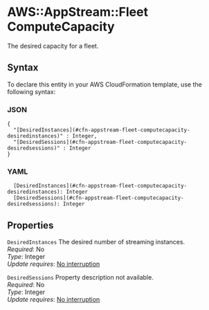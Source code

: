 # AWS::AppStream::Fleet ComputeCapacity<a name="aws-properties-appstream-fleet-computecapacity"></a>

The desired capacity for a fleet\.

## Syntax<a name="aws-properties-appstream-fleet-computecapacity-syntax"></a>

To declare this entity in your AWS CloudFormation template, use the following syntax:

### JSON<a name="aws-properties-appstream-fleet-computecapacity-syntax.json"></a>

```
{
  "[DesiredInstances](#cfn-appstream-fleet-computecapacity-desiredinstances)" : Integer,
  "[DesiredSessions](#cfn-appstream-fleet-computecapacity-desiredsessions)" : Integer
}
```

### YAML<a name="aws-properties-appstream-fleet-computecapacity-syntax.yaml"></a>

```
  [DesiredInstances](#cfn-appstream-fleet-computecapacity-desiredinstances): Integer
  [DesiredSessions](#cfn-appstream-fleet-computecapacity-desiredsessions): Integer
```

## Properties<a name="aws-properties-appstream-fleet-computecapacity-properties"></a>

`DesiredInstances`  <a name="cfn-appstream-fleet-computecapacity-desiredinstances"></a>
The desired number of streaming instances\.  
*Required*: No  
*Type*: Integer  
*Update requires*: [No interruption](https://docs.aws.amazon.com/AWSCloudFormation/latest/UserGuide/using-cfn-updating-stacks-update-behaviors.html#update-no-interrupt)

`DesiredSessions`  <a name="cfn-appstream-fleet-computecapacity-desiredsessions"></a>
Property description not available\.  
*Required*: No  
*Type*: Integer  
*Update requires*: [No interruption](https://docs.aws.amazon.com/AWSCloudFormation/latest/UserGuide/using-cfn-updating-stacks-update-behaviors.html#update-no-interrupt)